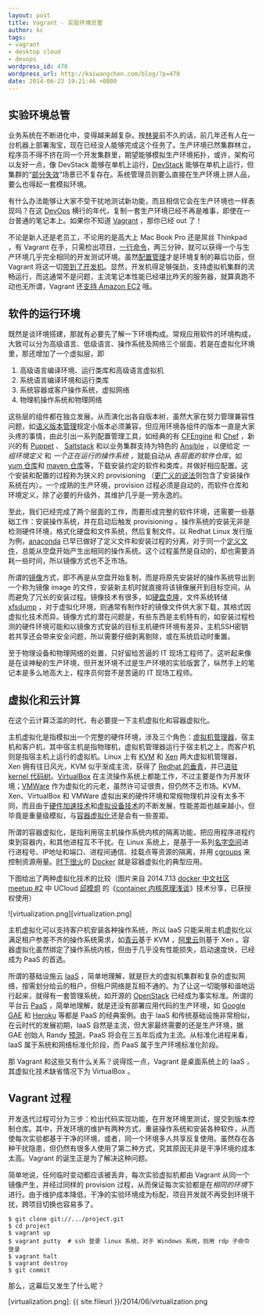 ```yaml
---
layout: post
title: Vagrant - 实验环境总管
author: kc
tags:
- vagrant
- desktop cloud
- devops
wordpress_id: 470
wordpress_url: http://kaiwangchen.com/blog/?p=470
date: 2014-06-22 19:21:46 +0800
---
```


## 实验环境总管

业务系统在不断进化中，变得越来越复杂。按[林昊][1]前不久的话，前几年还有人在一台机器上部署淘宝，现在已经没人能够完成这个任务了。生产环境已然集群林立，程序员不得不挤在同一个开发集群里，期望能够模拟生产环境拓扑，或许，架构可以友好一点，像 DevStack 能够在单机上运行，[DevStack][2] 能够在单机上运行，但集群的“[部分失效][3]”场景已不复存在。系统管理员则要么直接在生产环境上拼人品，要么也得起一套模拟环境。

有什么办法能够让大家不受干扰地测试新功能，而且相信它会在生产环境也一样表现吗？在这 [DevOps][4] 横行的年代，复制一套生产环境已经不再是难事，即使在一台普通的笔记本上。如果你不知道 [Vagrant][5] ，那你已经 out 了！<!--more-->

不论是新人还是老员工，不论用的是高大上 Mac Book Pro 还是屌丝 Thinkpad ，有 Vagrant 在手，只需检出项目，[一行命令][6]，两三分钟，就可以获得一个与生产环境几乎完全相同的开发测试环境。虽然[配置管理][7]才是环境复制的幕后功臣，但 Vagrant 将这一切[带到了开发机][8]。显然，开发机得足够强劲，支持虚拟机集群的流畅运行，而这通常不是问题，主流笔记本性能已经堪比昨天的服务器，就算真跑不动也无所谓，Vagrant 还[支持 Amazon EC2][9] 哦。

## 软件的运行环境

既然是谈环境搭建，那就有必要先了解一下环境构成。常规应用软件的环境构成，大致可以分为高级语言、低级语言、操作系统及网络三个层面，若是在虚拟化环境里，那还增加了一个虚拟层，即

1.  高级语言编译环境、运行类库和高级语言虚拟机
2.  系统语言编译环境和运行类库
3.  系统容器或客户操作系统，虚拟网络
4.  物理机操作系统和物理网络

这些层的组件都在独立发展，从而演化出各自版本树，虽然大家在努力管理兼容性问题，如[语义版本管理][10]规定小版本必须兼容，但应用环境各组件的版本一直是大家头疼的事情，由此引出一系列配置管理工具，如经典的有 [CFEngine][11] 和 [Chef][12] ，新兴的有 [Puppet][13] 、 [Saltstack][14] 和以业务集群支持为特色的 [Ansible][15] ，以便给定 *一组环境定义* 和 *一个正在运行的操作系统* ，就能自动从 *各层面的软件仓库*，如 [yum 仓库][16]和 [maven 仓库][17]等，下载安装约定的软件和类库，并做好相应配置。这个安装和配置的过程称为狭义的 provisioning （[更广义的说法][18]则包含了安装操作系统在内）。一个成熟的生产环境，provision 过程必须是自动的，而软件仓库和环境定义，除了必要的升级外，其维护几乎是一劳永逸的。

至此，我们已经完成了两个层面的工作，而要形成完整的软件环境，还需要一些基础工作：安装操作系统，并在启动后触发 provisioning 。操作系统的安装无非是检测硬件环境，格式化硬盘和文件系统，然后复制文件。以 Redhat Linux 发行版为例，[anaconda][19] 已早已做好了定义文件和安装过程的分离，对于同一个[定义文件][20]，总能从空盘开始产生出相同的操作系统。这个过程虽然是自动的，却也需要消耗一些时间，所以镜像方式也不乏市场。

所谓的[镜像][21]方式，即不再是从空盘开始复制，而是将原先安装好的操作系统导出到一个称为镜像 image 的文件，安装新主机时就直接将该镜像展开到目标空间，从而避免了冗长的安装过程。镜像技术有很多，如[硬盘克隆][22]，文件系统转储 [xfsdump][23] ，对于虚拟化环境，则通常有制作好的镜像文件供大家下载，其格式因虚拟化技术而异。镜像方式的潜在问题是，有些东西是主机特有的，如安装过程检测的硬件环境可能和以镜像方式安装的目标主机硬件环境有差异，主机SSH密钥若共享还会带来安全问题，所以需要仔细剥离剔除，或在系统启动时重置。

至于物理设备和物理网络的处置，只好留给苦逼的 IT 现场工程师了。这听起来像是在谈神秘的生产环境，但开发环境不过是生产环境的实验版罢了，纵然手上的笔记本是多么地高大上，程序员何尝不是苦逼的 IT 现场工程师。

## 虚拟化和云计算

在这个云计算泛滥的时代，有必要提一下主机虚拟化和容器虚拟化。

主机虚拟化是指模拟出一个完整的硬件环境，涉及三个角色：[虚拟机管理器][24]，宿主机和客户机，其中宿主机是指物理机，虚拟机管理器运行于宿主机之上，而客户机则是指宿主机上运行的虚拟机。Linux 上有 [KVM][25] 和 [Xen][26] 两大虚拟机管理器， Xen 拥有往日风光，KVM 似乎渐成主流，获得了 [Redhat 的垂青][27]，并已[进驻 kernel 代码树][28]。[VirtualBox][29] 在主流操作系统上都能工作，不过主要是作为开发环境；[VMWare][30] 作为虚拟化的元老，虽然许可证很贵，但仍然不乏市场。KVM、Xen、VirtualBox 和 VMWare 虚拟出来的硬件环境和常规物理机并没有太多不同，而且由于[硬件加速技术][31]和[虚拟设备技术][32]的不断发展，性能差距也越来越小，但毕竟是重量级模拟，与[容器虚拟化][33]还是会有一些差距。

所谓的容器虚拟化，是指利用宿主机操作系统内核的隔离功能，把应用程序进程约束到容器内，和其他进程互不干扰。在 Linux 系统上，是基于一系列[名字空间][34]进行进程号、IP地址和端口、进程间通信、挂载点等资源的隔离，并用 [cgroups][35] 来控制资源用量。[时下很火][36]的 [Docker][37] 就是容器虚拟化的典型应用。

下图给出了两种虚拟化技术的比较（图片来自 2014.7.13 [docker 中文社区 meetup #2][38] 中 UCloud [邱模炯][39] 的《[container 内核原理浅谈][40]》技术分享，已获授权使用）

![virtualization.png][virtualization.png]

主机虚拟化可以支持客户机安装各种操作系统，所以 IaaS 只能采用主机虚拟化以满足租户参差不齐的操作系统需求，如[青云][41]基于 KVM ，[阿里云][42]则基于 Xen 。容器虚拟化虽然绑定了操作系统内核，但由于几乎没有性能损失，启动速度快，已经成为 PaaS 的首选。

所谓的基础设施云 [IaaS][43] ，简单地理解，就是巨大的虚拟机集群和复杂的虚拟网络，按需划分给云的租户，但租户网络是互相不通的。为了让这一切能够和谐地运行起来，就得有一套管理系统，如开源的 [OpenStack][44] 已经成为事实标准。所谓的平台云 [PaaS][45] ，简单地理解，就是还没有部署应用代码的生产环境，如 [Google GAE][46] 和 [Heroku][47] 等都是 PaaS 的经典案例。由于 IaaS 和传统基础设施非常相似，在云时代的发展初期，IaaS 自然是主流，但大家最终需要的还是生产环境，据 GAE 创始人 Randy [预测][48]，PaaS 将会在三五年后成为主流。从标准化进程来看，IaaS 属于系统和网络标准化阶段，而 PaaS 属于生产环境标准化阶段。

那 Vagrant 和这些又有什么关系？说得炫一点，Vagrant 是桌面系统上的 IaaS ，其虚拟化技术缺省情况下为 VirtualBox 。

## Vagrant 过程

开发迭代过程可分为三步：检出代码实现功能，在开发环境里测试，提交到版本控制仓库。其中，开发环境的维护有两种方式，重装操作系统和安装各种软件，从而使每次实验都基于干净的环境，或者，同一个环境多人共享反复使用。虽然存在各种干扰隐患，但仍然有很多人使用了第二种方式，究其原因无非是干净环境的成本太高。Vagrant 的诞生正是为了解决这种问题。

简单地说，任何临时变动都应该被丢弃，每次实验虚拟机都由 Vagrant 从同一个镜像产生，并经过同样的 provision 过程，从而保证每次实验都是在*相同的环境*下进行。由于维护成本降低，干净的实验环境成为标配，项目开发就不再受到环境干扰，跨项目切换也容易多了。

    $ git clone git://.../project.git
    $ cd project
    $ vagrant up
    $ vagrant putty  # ssh 登录 linux 系统，对于 Windows 系统，则用 rdp 子命令登录
    $ vagrant halt
    $ vagrant destroy
    $ git commit
    

那么，这幕后又发生了什么呢？

 [1]: http://bluedavy.me
 [2]: http://devstack.org
 [3]: http://citeseerx.ist.psu.edu/viewdoc/download?doi=10.1.1.48.7969&rep=rep1&type=pdf
 [4]: http://www.infoq.com/cn/articles/wide-range-devops
 [5]: http://vagrantup.com
 [6]: http://docs.vagrantup.com/v2/getting-started/up.html
 [7]: https://www.usenix.org/system/files/login/articles/105457-Lueninghoener.pdf
 [8]: http://kief.com/bring-the-cloud-on-your-desktop-with-vagrant.html
 [9]: https://github.com/mitchellh/vagrant-aws
 [10]: http://semver.org/
 [11]: http://cfengine.com
 [12]: http://www.getchef.com
 [13]: http://puppetlabs.com
 [14]: http://saltstack.com
 [15]: https://github.com/ansible/ansible
 [16]: https://en.wikipedia.org/wiki/Yellow_dog_Updater,_Modified
 [17]: http://maven.apache.org
 [18]: https://en.wikipedia.org/wiki/Provisioning
 [19]: https://fedoraproject.org/wiki/Anaconda
 [20]: https://fedoraproject.org/wiki/Anaconda/Kickstart
 [21]: https://en.wikipedia.org/wiki/System_image
 [22]: https://en.wikipedia.org/wiki/Disk_cloning
 [23]: https://launchpad.net/xfsdump
 [24]: https://en.wikipedia.org/wiki/Hypervisor
 [25]: http://linux-kvm.org
 [26]: http://xenproject.org
 [27]: http://www.infoq.com/news/2008/06/redhat-kvm
 [28]: http://chucknology.com/2012/02/02/kvm-is-linux-xen-is-not/
 [29]: http://virtualboxes.org
 [30]: http://vmware.com
 [31]: https://en.wikipedia.org/wiki/Intel_VT-x#Intel-VT-x
 [32]: http://www.ibm.com/developerworks/library/l-virtio/index.html
 [33]: http://marceloneves.org/papers/pdp2013-containers.pdf
 [34]: http://lwn.net/Articles/531114/
 [35]: https://www.kernel.org/doc/Documentation/cgroups/
 [36]: http://blog.docker.com/2014/01/docker-closes-15-m-series-b-funding/
 [37]: https://docs.docker.com/introduction/understanding-docker/
 [38]: https://www.dockboard.org/docker-beijing-meetup-2-keynotes/
 [39]: https://www.dockboard.org/docker-meetup-2-speaker-qiu-mo-jiong/
 [40]: http://docker.u.qiniudn.com/container%E5%86%85%E6%A0%B8%E5%8E%9F%E7%90%86%E6%B5%85%E8%B0%88.ppt
 [41]: http://www.qingcloud.com
 [42]: http://www.aliyun.com
 [43]: https://en.wikipedia.org/wiki/Cloud_computing#Infrastructure_as_a_service_.28IaaS.29
 [44]: http://www.openstack.org/
 [45]: https://en.wikipedia.org/wiki/Platform_as_a_service
 [46]: http://developers.google.com/appengine
 [47]: http://heroku.com
 [48]: http://weibo.com/1662047260/B1el6uGyc
 [virtualization.png]: {{ site.fileurl }}/2014/06/virtualization.png
